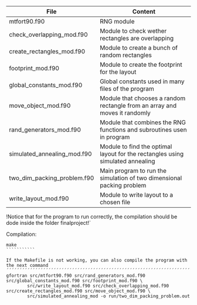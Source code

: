 | File                              | Content                                                                         |
| --------------------------------- | ------------------------------------------------------------------------------- |
| mtfort90.f90                      | RNG module                                                                      |
| check_overlapping_mod.f90         | Module to check wether rectangles are overlapping                               |
| create_rectangles_mod.f90         | Module to create a bunch of random rectangles                                   |
| footprint_mod.f90                 | Module to create the footprint for the layout                                   |
| global_constants_mod.f90          | Global constants used in many files of the program                              |
| move_object_mod.f90               | Module that chooses a random rectangle from an array and moves it randomly      |
| rand_generators_mod.f90           | Module that combines the RNG functions and subroutines usen in program          |
| simulated_annealing_mod.f90       | Module to find the optimal layout for the rectangles using simulated annealing  |
| two_dim_packing_problem.f90       | Main program to run the simulation of two dimensional packing problem           |
| write_layout_mod.f90              | Module to write layout to a chosen file                                         |


!Notice that for the program to run correctly, the compilation should be dode inside the folder finalproject!`

Compilation:
````````````
make
```````````

If the Makefile is not working, you can also compile the program with the next command
´´´´´´´´´´´´´´´´´´´´´´´´´´´´´´´´´´´´´´´´´´´´´´´´´´´´´´´´´´´´´´´´´´´´´´´´´´´´´´´´´´´´´´´´´´´´´´´´´´´´´´´´´````````````````
gfortran src/mtfort90.f90 src/rand_generators_mod.f90 src/global_constants_mod.f90 src/footprint_mod.f90 \
	    src/write_layout_mod.f90 src/check_overlapping_mod.f90 src/create_rectangles_mod.f90 src/move_object_mod.f90 \
	    src/simulated_annealing_mod -o run/two_dim_packing_problem.out
`````````````````````````````````````````````````````````````````````````````````````````````````````````````````````````
